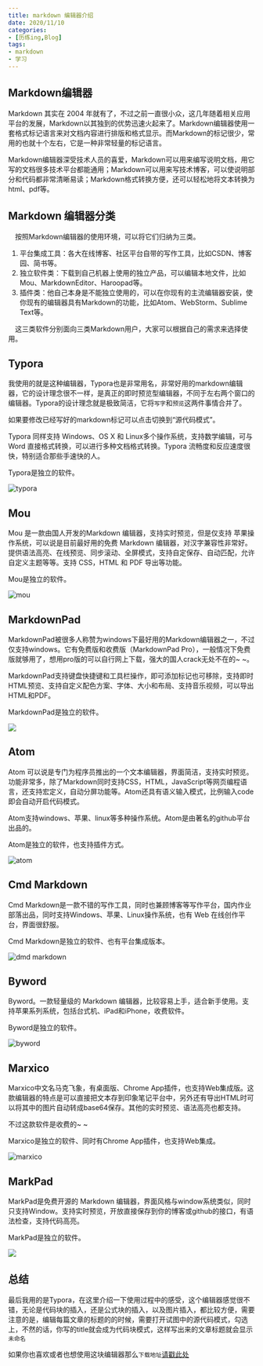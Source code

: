 ```yaml
---
title: markdown 编辑器介绍
date: 2020/11/10
categories:
- [历练ing,Blog]
tags:
- markdown
- 学习
---
```


## **Markdown编辑器**

Markdown 其实在 2004 年就有了，不过之前一直很小众，这几年随着相关应用平台的发展，Markdown以其独到的优势迅速火起来了。Markdown编辑器使用一套格式标记语言来对文档内容进行排版和格式显示。而Markdown的标记很少，常用的也就十个左右，它是一种非常轻量的标记语言。

Markdown编辑器深受技术人员的喜爱，Markdown可以用来编写说明文档，用它写的文档很多技术平台都能通用；Markdown可以用来写技术博客，可以使说明部分和代码都非常清晰易读；Markdown格式转换方便，还可以轻松地将文本转换为 html、pdf等。

## Markdown 编辑器分类

　按照Markdown编辑器的使用环境，可以将它们归纳为三类。

1. 平台集成工具：各大在线博客、社区平台自带的写作工具，比如CSDN、博客园、简书等。
2. 独立软件类：下载到自己机器上使用的独立产品，可以编辑本地文件，比如Mou、MarkdownEditor、Haroopad等。
3. 插件类：他自己本身是不能独立使用的，可以在你现有的主流编辑器安装，使你现有的编辑器具有Markdown的功能，比如Atom、WebStorm、Sublime Text等。

　这三类软件分别面向三类Markdown用户，大家可以根据自己的需求来选择使用。





## Typora

我使用的就是这种编辑器，Typora也是非常用名，非常好用的markdown编辑器，它的设计理念很不一样，是真正的即时预览型编辑器，不同于左右两个窗口的编辑器。Typora的设计理念就是极致简洁，它将`写字`和`预览`这两件事情合并了。

如果要修改已经写好的markdown标记可以点击切换到“源代码模式”。

Typora 同样支持 Windows、OS X 和 Linux多个操作系统，支持数学编辑，可与 Word 直接格式转换，可以进行多种文档格式转换。Typora 流畅度和反应速度很快，特别适合那些手速快的人。

Typora是独立的软件。

![typora](https://img-blog.csdnimg.cn/20190914004721873.png?x-oss-process=image/watermark,type_ZmFuZ3poZW5naGVpdGk,shadow_10,text_aHR0cHM6Ly9ibG9nLmNzZG4ubmV0L2RhdmlkaHpx,size_16,color_FFFFFF,t_70)

## Mou

Mou 是一款由国人开发的Markdown 编辑器，支持实时预览，但是仅支持 苹果操作系统，可以说是目前最好用的免费 Markdown 编辑器，对汉字兼容性非常好。提供语法高亮、在线预览、同步滚动、全屏模式，支持自定保存、自动匹配，允许自定义主题等等。支持 CSS，HTML 和 PDF 导出等功能。

Mou是独立的软件。

![mou](https://img-blog.csdnimg.cn/20190914004721844.png?x-oss-process=image/watermark,type_ZmFuZ3poZW5naGVpdGk,shadow_10,text_aHR0cHM6Ly9ibG9nLmNzZG4ubmV0L2RhdmlkaHpx,size_16,color_FFFFFF,t_70)

## MarkdownPad

MarkdownPad被很多人称赞为windows下最好用的Markdown编辑器之一，不过仅支持windows。它有免费版和收费版（MarkdownPad Pro），一般情况下免费版就够用了，想用pro版的可以自行网上下载，强大的国人crack无处不在的~ ~。

MarkdownPad支持键盘快捷键和工具栏操作，即可添加标记也可移除，支持即时HTML预览、支持自定义配色方案、字体、大小和布局、支持音乐视频，可以导出HTML和PDF。

MarkdownPad是独立的软件。

![](https://imgconvert.csdnimg.cn/aHR0cDovL21hcmtkb3ducGFkLmNvbS9pbWcvbWFya2Rvd25wYWQyLnBuZw?x-oss-process=image/format,png)

## Atom

Atom 可以说是专门为程序员推出的一个文本编辑器，界面简洁，支持实时预览。功能非常多，除了Markdown同时支持CSS，HTML，JavaScript等网页编程语言，还支持宏定义，自动分屏功能等。Atom还具有语义输入模式，比例输入code即会自动开启代码模式。

Atom支持windows、苹果、linux等多种操作系统。Atom是由著名的github平台出品的。

Atom是独立的软件，也支持插件方式。

![atom](https://imgconvert.csdnimg.cn/aHR0cHM6Ly90aW1nc2EuYmFpZHUuY29tL3RpbWc_aW1hZ2UmcXVhbGl0eT04MCZzaXplPWI5OTk5XzEwMDAwJnNlYz0xNTY4OTgzNDI1JmRpPWI1ZmI3OTUxODBhYWM3OTY0ZDM4ZmMxNDk5NWM0OGFlJmltZ3R5cGU9anBnJmVyPTEmc3JjPWh0dHAlM0ElMkYlMkZpbWcuOTU1My5jb20lMkZ1cGxvYWQlMkYyMDE1JTJGMDQyMiUyRjIwMTUwNDIyMDQ0NTAyNDc3LmpwZw?x-oss-process=image/format,png)

## Cmd Markdown

Cmd Markdown是一款不错的写作工具，同时也兼顾博客等写作平台，国内作业部落出品，同时支持Windows、苹果、Linux操作系统，也有 Web 在线创作平台，界面很舒服。

Cmd Markdown是独立的软件、也有平台集成版本。

![dmd markdown](https://img-blog.csdnimg.cn/20190914004721916.png?x-oss-process=image/watermark,type_ZmFuZ3poZW5naGVpdGk,shadow_10,text_aHR0cHM6Ly9ibG9nLmNzZG4ubmV0L2RhdmlkaHpx,size_16,color_FFFFFF,t_70)

## Byword

Byword。一款轻量级的 Markdown 编辑器，比较容易上手，适合新手使用。支持苹果系列系统，包括台式机、iPad和iPhone，收费软件。

Byword是独立的软件。

![byword](https://img-blog.csdnimg.cn/20190914004722257.png?x-oss-process=image/watermark,type_ZmFuZ3poZW5naGVpdGk,shadow_10,text_aHR0cHM6Ly9ibG9nLmNzZG4ubmV0L2RhdmlkaHpx,size_16,color_FFFFFF,t_70)

## Marxico

Marxico中文名马克飞象，有桌面版、Chrome App插件，也支持Web集成版。这款编辑器的特点是可以直接把文本存到印象笔记平台中，另外还有导出HTML时可以将其中的图片自动转成base64保存。其他的实时预览、语法高亮也都支持。

不过这款软件是收费的~ ~

Marxico是独立的软件、同时有Chrome App插件，也支持Web集成。

![marxico](https://img-blog.csdnimg.cn/2019091400472285.png?x-oss-process=image/watermark,type_ZmFuZ3poZW5naGVpdGk,shadow_10,text_aHR0cHM6Ly9ibG9nLmNzZG4ubmV0L2RhdmlkaHpx,size_16,color_FFFFFF,t_70)

## MarkPad

MarkPad是免费开源的 Markdown 编辑器，界面风格与window系统类似，同时只支持Window。支持实时预览，开放直接保存到你的博客或github的接口，有语法检查，支持代码高亮。

MarkPad是独立的软件。

![](https://img-blog.csdnimg.cn/20190914004722199.png?x-oss-process=image/watermark,type_ZmFuZ3poZW5naGVpdGk,shadow_10,text_aHR0cHM6Ly9ibG9nLmNzZG4ubmV0L2RhdmlkaHpx,size_16,color_FFFFFF,t_70)

## 总结

最后我用的是Typora，在这里介绍一下使用过程中的感受，这个编辑器感觉很不错，无论是代码块的插入，还是公式块的插入，以及图片插入，都比较方便，需要注意的是，编辑每篇文章的标题的的时候，需要打开试图中的源代码模式，勾选上，不然的话，你写的title就会成为代码块模式，这样写出来的文章标题就会显示`未命名`

如果你也喜欢或者也想使用这块编辑器那么`下载地址`[请戳此处](https://www.typora.io/)

